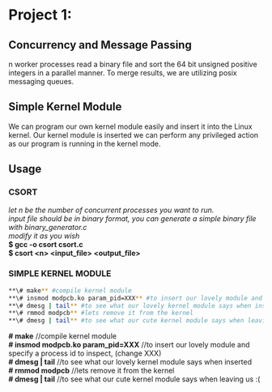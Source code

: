# Project 1: 
## Concurrency and Message Passing

n worker processes read a binary file and sort the 64 bit unsigned positive integers in a parallel manner.
To merge results, we are utilizing posix messaging queues.

## Simple Kernel Module

We can program our own kernel module easily and insert it into the Linux kernel. Our kernel module is inserted we can perform any privileged action as our program is running in the kernel mode.


## Usage

### CSORT
_let n be the number of concurrent processes you want to run._  
_input file should be in binary format, you can generate a simple binary file with binary_generator.c_  
_modify it as you wish_  
**$ gcc -o csort csort.c**  
**$ csort \<n> \<input_file> \<output_file>**  

### SIMPLE KERNEL MODULE
```bash
**\# make** #compile kernel module  
**\# insmod modpcb.ko param_pid=XXX** #to insert our lovely module and specify a process id to inspect, (change XXX)   
**\# dmesg | tail** #to see what our lovely kernel module says when inserted  
**\# rmmod modpcb** #lets remove it from the kernel  
**\# dmesg | tail** #to see what our cute kernel module says when leaving us :(  
```
**\# make** //compile kernel module  
**\# insmod modpcb.ko param_pid=XXX** //to insert our lovely module and specify a process id to inspect, (change XXX)   
**\# dmesg | tail** //to see what our lovely kernel module says when inserted  
**\# rmmod modpcb** //lets remove it from the kernel  
**\# dmesg | tail** //to see what our cute kernel module says when leaving us :(  



